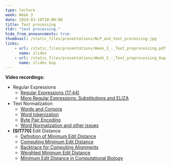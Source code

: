 ```yaml
---
type: lecture
week: Week 3
date: 2024-03-18T10:00:00
title: Text processing
tldr: "text processing."
hide_from_announcments: true
thumbnail: /static_files/presentations/NLP_and_text_processing.jpg
links: 
    - url: /static_files/presentations/Week_3_-_Text_preprocessing.pdf
      name: slides
    - url: /static_files/presentations/Week_3_-_Text_preprocessing_6up.pdf
      name: slides 6up
---
```

**Video recordings:**
- Regular Expressions
    - [Regular Expressions (17:44)](https://youtu.be/Rgy0Oj5xcDA)
    - [More Regular Expressions: Substitutions and ELIZA](http://example.com)
- Text Normalization
    - [Words and Corpora](http://example.com)
    - [Word tokenization](http://example.com)
    - [Byte Pair Encoding](http://example.com)
    - [Word Normalization and other issues](http://example.com)
- **[SIT770]** Edit Distance
    - [Definition of Minimum Edit Distance](http://example.com)
    - [Computing Minimum Edit Distance](http://example.com)
    - [Backtrace for Computing Alignments](http://example.com)
    - [Weighted Minimum Edit Distance](http://example.com)
    - [Minimum Edit Distance in Computational Biology](http://example.com)
